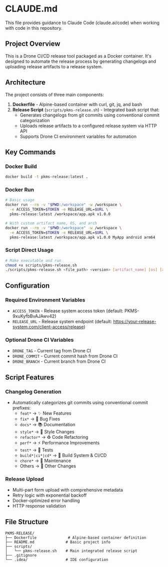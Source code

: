 # CLAUDE.md

This file provides guidance to Claude Code (claude.ai/code) when working with code in this repository.

## Project Overview

This is a Drone CI/CD release tool packaged as a Docker container. It's designed to automate the release process by generating changelogs and uploading release artifacts to a release system.

## Architecture

The project consists of three main components:

1. **Dockerfile** - Alpine-based container with curl, git, jq, and bash
2. **Release Script** (`scripts/pkms-release.sh`) - Integrated bash script that:
   - Generates changelogs from git commits using conventional commit categorization
   - Uploads release artifacts to a configured release system via HTTP API
   - Supports Drone CI environment variables for automation

## Key Commands

### Docker Build
```bash
docker build -t pkms-release:latest .
```

### Docker Run
```bash
# Basic usage
docker run --rm -v "$PWD:/workspace" -w /workspace \
  -e ACCESS_TOKEN=$TOKEN -e RELEASE_URL=$URL \
  pkms-release:latest /workspace/app.apk v1.0.0

# With custom artifact name, OS, and arch
docker run --rm -v "$PWD:/workspace" -w /workspace \
  -e ACCESS_TOKEN=$TOKEN -e RELEASE_URL=$URL \
  pkms-release:latest /workspace/app.apk v1.0.0 MyApp android arm64
```

### Script Direct Usage
```bash
# Make executable and run
chmod +x scripts/pkms-release.sh
./scripts/pkms-release.sh <file_path> <version> [artifact_name] [os] [arch]
```

## Configuration

### Required Environment Variables
- `ACCESS_TOKEN` - Release system access token (default: PKMS-9xuKyfbBvAJAwv42)
- `RELEASE_URL` - Release system endpoint (default: https://your-release-system.com/client-access/release)

### Optional Drone CI Variables
- `DRONE_TAG` - Current tag from Drone CI
- `DRONE_COMMIT` - Current commit hash from Drone CI  
- `DRONE_BRANCH` - Current branch from Drone CI

## Script Features

### Changelog Generation
- Automatically categorizes git commits using conventional commit prefixes:
  - `feat*` → ✨ New Features
  - `fix*` → 🐛 Bug Fixes
  - `docs*` → 📚 Documentation
  - `style*` → 💄 Style Changes
  - `refactor*` → ♻️ Code Refactoring
  - `perf*` → ⚡ Performance Improvements
  - `test*` → 🧪 Tests
  - `build*|ci*|cd*` → 🔧 Build System & CI/CD
  - `chore*` → 🔨 Maintenance
  - Others → 📝 Other Changes

### Release Upload
- Multi-part form upload with comprehensive metadata
- Retry logic with exponential backoff
- Docker-optimized error handling
- HTTP response validation

## File Structure
```
PKMS-RELEASE/
├── Dockerfile              # Alpine-based container definition
├── README.md              # Basic project info
├── scripts/
│   └── pkms-release.sh    # Main integrated release script
├── .gitignore
└── .idea/                 # IDE configuration
```